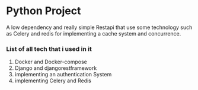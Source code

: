 # Python Project 

A low dependency and really simple Restapi that use some technology such as Celery and redis for implementing a  cache system and concurrence.
### List of all tech that i used in it 

1. Docker and Docker-compose 
2. Django and djangorestframework  
3. implementing an authentication System  
4. implementing Celery and Redis 

